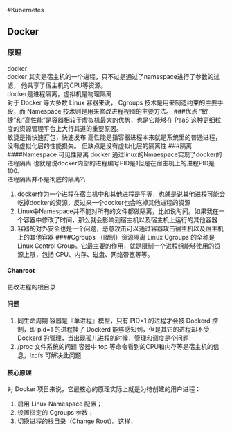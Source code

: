 #Kubernetes
## Docker
### 原理
docker\
docker 其实是宿主机的一个进程，只不过是通过了namespace进行了参数的过滤，
他共享了宿主机的CPU等资源。\
docker是进程隔离，虚拟机是物理隔离\
对于 Docker 等大多数 Linux 容器来说，
Cgroups 技术是用来制造约束的主要手段，而 Namespace 技术则是用来修改进程视图的主要方法。
###优点
“敏捷”和“高性能”是容器相较于虚拟机最大的优势，也是它能够在 PaaS 这种更细粒度的资源管理平台上大行其道的重要原因。\
敏捷是指快速打包，快速发布 高性能是指容器进程本来就是系统里的普通进程，没有虚拟化层的性能损失。 但缺点是没有虚拟化层的隔离性
###隔离
####Namespace 可见性隔离
docker 通过linux的Nmaespace实现了docker的进程隔离
也就是说docker内部的进程编号PID是1但是在宿主机上的进程PID是100.\
进程隔离并不是彻底的隔离?\
1. docker作为一个进程在宿主机中和其他进程是平等，也就是说其他进程可能会吃掉docker的资源，反过来一个docker也会吃掉其他进程的资源
2. Linux中Namespace并不能对所有的文件都做隔离，比如说时间。如果我在一个容器中修改了时间，那么就会影响到宿主机以及宿主机上运行的其他容器
3. 容器的对外安全也是一个问题，恶意攻击可以通过容器攻击宿主机以及宿主机上的其他容器
####Cgroups （限制）资源隔离
Linux Cgroups 的全称是 Linux Control Group。它最主要的作用，就是限制一个进程组能够使用的资源上限，包括 CPU、内存、磁盘、网络带宽等等。
#### Chanroot
更改进程的根目录
#### 问题
1. 同生命周期
   容器是『单进程』模型，只有 PID=1 的进程才会被 Dockerd 控制，即 pid=1 的进程挂了 Dockerd 能够感知到，但是其它的进程却不受 Dockerd 的管理，当出现孤儿进程的时候，管理和调度是个问题
2. /proc 文件系统的问题
   容器中 top 等命令看到的CPU和内存等是宿主机的信息，lxcfs 可解决此问题
#### 核心原理
对 Docker 项目来说，它最核心的原理实际上就是为待创建的用户进程：
1. 启用 Linux Namespace 配置；
2. 设置指定的 Cgroups 参数；
3. 切换进程的根目录（Change Root）。这样，

